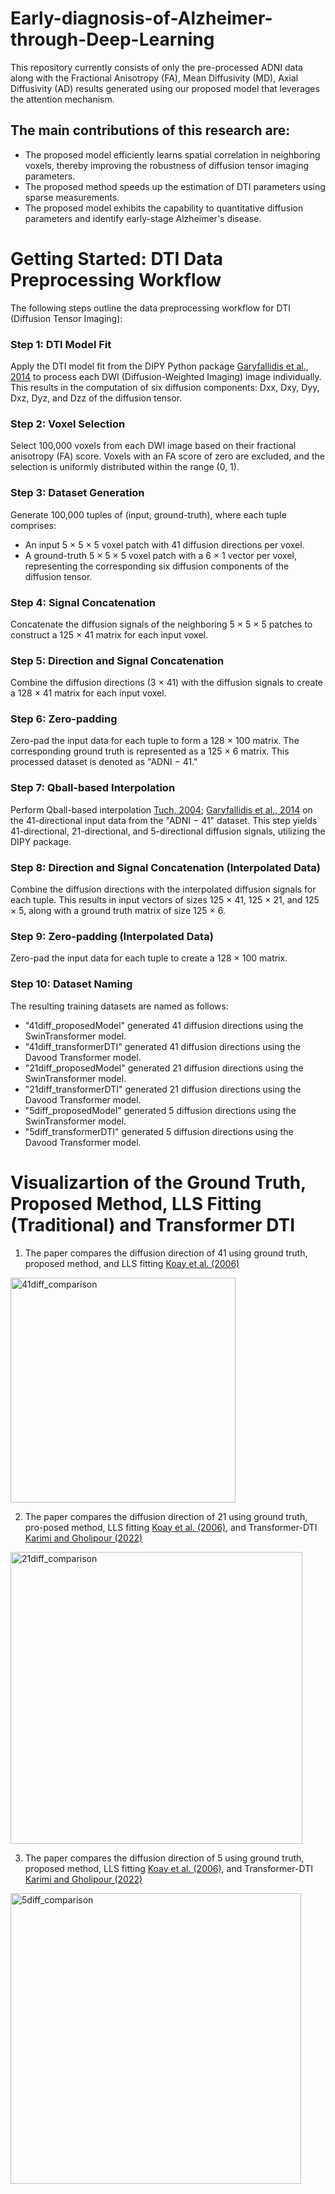# Early-diagnosis-of-Alzheimer-through-Deep-Learning

This repository currently consists of only the pre-processed ADNI data along with the Fractional Anisotropy (FA), Mean Diffusivity (MD), Axial Diffusivity (AD) results generated using our proposed model that leverages the attention mechanism.


## The main contributions of this research are:
- The proposed model efficiently learns spatial correlation in neighboring voxels, thereby improving the robustness of diffusion tensor imaging parameters.
- The proposed method speeds up the estimation of DTI parameters using sparse measurements.
- The proposed model exhibits the capability to quantitative diffusion parameters and identify early-stage Alzheimer's disease.


# Getting Started: DTI Data Preprocessing Workflow

The following steps outline the data preprocessing workflow for DTI (Diffusion Tensor Imaging):

### Step 1: DTI Model Fit
Apply the DTI model fit from the DIPY Python package [Garyfallidis et al., 2014](https://www.frontiersin.org/articles/10.3389/fninf.2014.00008/full) to process each DWI (Diffusion-Weighted Imaging) image individually. This results in the computation of six diffusion components: Dxx, Dxy, Dyy, Dxz, Dyz, and Dzz of the diffusion tensor.

### Step 2: Voxel Selection
Select 100,000 voxels from each DWI image based on their fractional anisotropy (FA) score. Voxels with an FA score of zero are excluded, and the selection is uniformly distributed within the range (0, 1).

### Step 3: Dataset Generation
Generate 100,000 tuples of (input, ground-truth), where each tuple comprises:
- An input 5 × 5 × 5 voxel patch with 41 diffusion directions per voxel.
- A ground-truth 5 × 5 × 5 voxel patch with a 6 × 1 vector per voxel, representing the corresponding six diffusion components of the diffusion tensor.

### Step 4: Signal Concatenation
Concatenate the diffusion signals of the neighboring 5 × 5 × 5 patches to construct a 125 × 41 matrix for each input voxel.

### Step 5: Direction and Signal Concatenation
Combine the diffusion directions (3 × 41) with the diffusion signals to create a 128 × 41 matrix for each input voxel.

### Step 6: Zero-padding
Zero-pad the input data for each tuple to form a 128 × 100 matrix. The corresponding ground truth is represented as a 125 × 6 matrix. This processed dataset is denoted as "ADNI − 41."

### Step 7: Qball-based Interpolation
Perform Qball-based interpolation [Tuch, 2004](https://pubmed.ncbi.nlm.nih.gov/15562495/); [Garyfallidis et al., 2014](https://www.frontiersin.org/articles/10.3389/fninf.2014.00008/full) on the 41-directional input data from the "ADNI − 41" dataset. This step yields 41-directional, 21-directional, and 5-directional diffusion signals, utilizing the DIPY package.

### Step 8: Direction and Signal Concatenation (Interpolated Data)
Combine the diffusion directions with the interpolated diffusion signals for each tuple. This results in input vectors of sizes 125 × 41, 125 × 21, and 125 × 5, along with a ground truth matrix of size 125 × 6.

### Step 9: Zero-padding (Interpolated Data)
Zero-pad the input data for each tuple to create a 128 × 100 matrix.

### Step 10: Dataset Naming
The resulting training datasets are named as follows:
- "41diff_proposedModel" generated 41 diffusion directions using the SwinTransformer model.
- "41diff_transformerDTI" generated 41 diffusion directions using the Davood Transformer model.
- "21diff_proposedModel" generated 21 diffusion directions using the SwinTransformer model.
- "21diff_transformerDTI" generated 21 diffusion directions using the Davood Transformer model.
- "5diff_proposedModel" generated 5 diffusion directions using the SwinTransformer model.
- "5diff_transformerDTI" generated 5 diffusion directions using the Davood Transformer model.

# Visualizartion of the Ground Truth, Proposed Method, LLS Fitting (Traditional) and Transformer DTI

1. The paper compares the diffusion direction of 41 using ground truth, proposed method, and LLS fitting [Koay et al. (2006)](https://pubmed.ncbi.nlm.nih.gov/16828568/)
<img width="360" alt="41diff_comparison" src="https://github.com/reachananya/Early-diagnosis-of-Alzheimer-through-Deep-Learning/assets/48484581/09d5ae4a-3825-4846-9a09-098d541b98ae">

2. The paper compares the diffusion direction of 21 using ground truth, pro-posed method, LLS fitting [Koay et al. (2006)](https://pubmed.ncbi.nlm.nih.gov/16828568/), and Transformer-DTI [Karimi and Gholipour (2022)](https://pubmed.ncbi.nlm.nih.gov/35809969/)
<img width="467" alt="21diff_comparison" src="https://github.com/reachananya/Early-diagnosis-of-Alzheimer-through-Deep-Learning/assets/48484581/81db6a23-70c2-4640-97ac-bdb96e9c06fc">

3. The paper compares the diffusion direction of 5 using ground truth, proposed method, LLS fitting [Koay et al. (2006)](https://pubmed.ncbi.nlm.nih.gov/16828568/), and Transformer-DTI [Karimi and Gholipour (2022)](https://pubmed.ncbi.nlm.nih.gov/35809969/)
<img width="465" alt="5diff_comparison" src="https://github.com/reachananya/Early-diagnosis-of-Alzheimer-through-Deep-Learning/assets/48484581/ba602152-c81a-4054-a578-182a82cbea8a">




